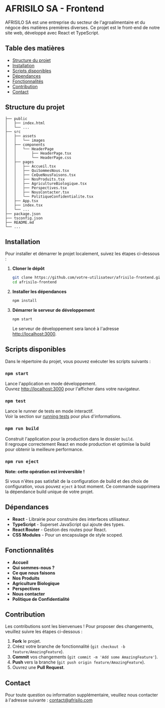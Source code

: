 # AFRISILO SA - Frontend

AFRISILO SA est une entreprise du secteur de l'agroalimentaire et du négoce des matières premières diverses. Ce projet est le front-end de notre site web, développé avec React et TypeScript.

## Table des matières

- [Structure du projet](#structure-du-projet)
- [Installation](#installation)
- [Scripts disponibles](#scripts-disponibles)
- [Dépendances](#dépendances)
- [Fonctionnalités](#fonctionnalités)
- [Contribution](#contribution)
- [Contact](#contact)

## Structure du projet

```plaintext
├── public
│   ├── index.html
│   └── ...
├── src
│   ├── assets
│   │   └── images
│   ├── components
│   │   └── HeaderPage
│   │       ├── HeaderPage.tsx
│   │       └── HeaderPage.css
│   ├── pages
│   │   ├── Accueil.tsx
│   │   ├── QuiSommesNous.tsx
│   │   ├── CeQueNousFaisons.tsx
│   │   ├── NosProduits.tsx
│   │   ├── AgricultureBiologique.tsx
│   │   ├── Perspectives.tsx
│   │   ├── NousContacter.tsx
│   │   └── PolitiqueConfidentialite.tsx
│   ├── App.tsx
│   ├── index.tsx
│   └── ...
├── package.json
├── tsconfig.json
├── README.md
└── ...
```

## Installation

Pour installer et démarrer le projet localement, suivez les étapes ci-dessous :

1. **Cloner le dépôt**

    ```bash
    git clone https://github.com/votre-utilisateur/afrisilo-frontend.git
    cd afrisilo-frontend
    ```

2. **Installer les dépendances**

    ```bash
    npm install
    ```

3. **Démarrer le serveur de développement**

    ```bash
    npm start
    ```

    Le serveur de développement sera lancé à l'adresse [http://localhost:3000](http://localhost:3000).

## Scripts disponibles

Dans le répertoire du projet, vous pouvez exécuter les scripts suivants :

### `npm start`

Lance l'application en mode développement.\
Ouvrez [http://localhost:3000](http://localhost:3000) pour l'afficher dans votre navigateur.

### `npm test`

Lance le runner de tests en mode interactif.\
Voir la section sur [running tests](https://facebook.github.io/create-react-app/docs/running-tests) pour plus d'informations.

### `npm run build`

Construit l'application pour la production dans le dossier `build`.\
Il regroupe correctement React en mode production et optimise la build pour obtenir la meilleure performance.

### `npm run eject`

**Note: cette opération est irréversible !**

Si vous n'êtes pas satisfait de la configuration de build et des choix de configuration, vous pouvez `eject` à tout moment. Ce commande supprimera la dépendance build unique de votre projet.

## Dépendances

- **React** - Librairie pour construire des interfaces utilisateur.
- **TypeScript** - Superset JavaScript qui ajoute des types.
- **React Router** - Gestion des routes pour React.
- **CSS Modules** - Pour un encapsulage de style scoped.

## Fonctionnalités

- **Accueil**
- **Qui sommes-nous ?**
- **Ce que nous faisons**
- **Nos Produits**
- **Agriculture Biologique**
- **Perspectives**
- **Nous contacter**
- **Politique de Confidentialité**

## Contribution

Les contributions sont les bienvenues ! Pour proposer des changements, veuillez suivre les étapes ci-dessous :

1. **Fork** le projet.
2. Créez votre branche de fonctionnalité (`git checkout -b feature/AmazingFeature`).
3. **Commit** vos changements (`git commit -m 'Add some AmazingFeature'`).
4. **Push** vers la branche (`git push origin feature/AmazingFeature`).
5. Ouvrez une **Pull Request**.

## Contact

Pour toute question ou information supplémentaire, veuillez nous contacter à l'adresse suivante : [contact@afrisilo.com](mailto:contact@afrisilo.com)
